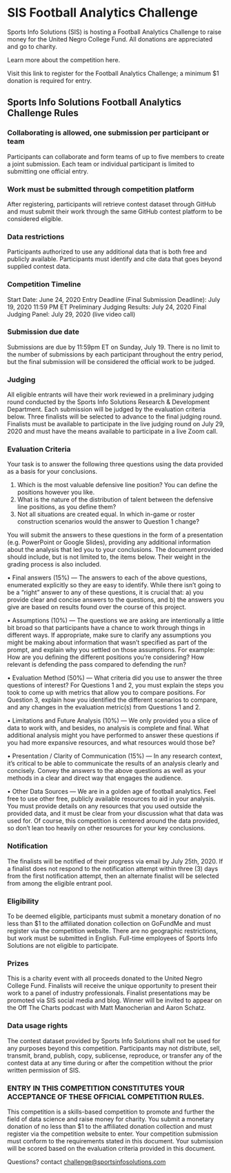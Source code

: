 # SIS Football Analytics Challenge

Sports Info Solutions (SIS) is hosting a Football Analytics Challenge to raise money for the United Negro College Fund.  All donations are appreciated and go to charity.

Learn more about the competition here.

Visit this link to register for the Football Analytics Challenge; a minimum $1 donation is required for entry.

## Sports Info Solutions Football Analytics Challenge Rules
 
### Collaborating is allowed, one submission per participant or team
Participants can collaborate and form teams of up to five members to create a joint submission. Each team or individual participant is limited to submitting one official entry.
 
### Work must be submitted through competition platform
After registering, participants will retrieve contest dataset through GitHub and must submit their work through the same GitHub contest platform to be considered eligible.
 
### Data restrictions
Participants authorized to use any additional data that is both free and publicly available. Participants must identify and cite data that goes beyond supplied contest data.
 
### Competition Timeline
Start Date: June 24, 2020
Entry Deadline (Final Submission Deadline): July 19, 2020 11:59 PM ET
Preliminary Judging Results: July 24, 2020
Final Judging Panel: July 29, 2020 (live video call)
 
### Submission due date
Submissions are due by 11:59pm ET on Sunday, July 19. There is no limit to the number of submissions by each participant throughout the entry period, but the final submission will be considered the official work to be judged.
 
### Judging
All eligible entrants will have their work reviewed in a preliminary judging round conducted by the Sports Info Solutions Research & Development Department. Each submission will be judged by the evaluation criteria below. Three finalists will be selected to advance to the final judging round. Finalists must be available to participate in the live judging round on July 29, 2020 and must have the means available to participate in a live Zoom call.
 
### Evaluation Criteria
Your task is to answer the following three questions using the data provided as a basis for your conclusions.

1.	Which is the most valuable defensive line position? You can define the positions however you like.
2.	What is the nature of the distribution of talent between the defensive line positions, as you define them?
3.	Not all situations are created equal. In which in-game or roster construction scenarios would the answer to Question 1 change?

You will submit the answers to these questions in the form of a presentation (e.g. PowerPoint or Google Slides), providing any additional information about the analysis that led you to your conclusions. The document provided should include, but is not limited to, the items below. Their weight in the grading process is also included.

• Final answers (15%) — The answers to each of the above questions, enumerated explicitly so they are easy to identify. While there isn’t going to be a “right” answer to any of these questions, it is crucial that: a) you provide clear and concise answers to the questions, and b) the answers you give are based on results found over the course of this project.

• Assumptions (10%) — The questions we are asking are intentionally a little bit broad so that participants have a chance to work through things in different ways. If appropriate, make sure to clarify any assumptions you might be making about information that wasn’t specified as part of the prompt, and explain why you settled on those assumptions. 
For example: How are you defining the different positions you’re considering? How relevant is defending the pass compared to defending the run?

• Evaluation Method (50%) — What criteria did you use to answer the three questions of interest? For Questions 1 and 2, you must explain the steps you took to come up with metrics that allow you to compare positions. For Question 3, explain how you identified the different scenarios to compare, and any changes in the evaluation metric(s) from Questions 1 and 2.

• Limitations and Future Analysis (10%) — We only provided you a slice of data to work with, and besides, no analysis is complete and final. What additional analysis might you have performed to answer these questions if you had more expansive resources, and what resources would those be?

• Presentation / Clarity of Communication (15%) — In any research context, it’s critical to be able to communicate the results of an analysis clearly and concisely. Convey the answers to the above questions as well as your methods in a clear and direct way that engages the audience.

• Other Data Sources — We are in a golden age of football analytics. Feel free to use other free, publicly available resources to aid in your analysis. You must provide details on any resources that you used outside the provided data, and it must be clear from your discussion what that data was used for. Of course, this competition is centered around the data provided, so don’t lean too heavily on other resources for your key conclusions.
 
### Notification
The finalists will be notified of their progress via email by July 25th, 2020. If a finalist does not respond to the notification attempt within three (3) days from the first notification attempt, then an alternate finalist will be selected from among the eligible entrant pool.
 
### Eligibility
To be deemed eligible, participants must submit a monetary donation of no less than $1 to the affiliated donation collection on GoFundMe and must register via the competition website. There are no geographic restrictions, but work must be submitted in English.
Full-time employees of Sports Info Solutions are not eligible to participate.
 
### Prizes
This is a charity event with all proceeds donated to the United Negro College Fund. Finalists will receive the unique opportunity to present their work to a panel of industry professionals. Finalist presentations may be promoted via SIS social media and blog. Winner will be invited to appear on the Off The Charts podcast with Matt Manocherian and Aaron Schatz. 
 
### Data usage rights
The contest dataset provided by Sports Info Solutions shall not be used for any purposes beyond this competition. Participants may not distribute, sell, transmit, brand, publish, copy, sublicense, reproduce, or transfer any of the contest data at any time during or after the competition without the prior written permission of SIS.
 
### ENTRY IN THIS COMPETITION CONSTITUTES YOUR ACCEPTANCE OF THESE OFFICIAL COMPETITION RULES.
This competition is a skills-based competition to promote and further the field of data science and raise money for charity. You submit a monetary donation of no less than $1 to the affiliated donation collection and must register via the competition website to enter. Your competition submission must conform to the requirements stated in this document. Your submission will be scored based on the evaluation criteria provided in this document.

Questions? contact challenge@sportsinfosolutions.com
